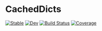 # CachedDicts

[![Stable](https://img.shields.io/badge/docs-stable-blue.svg)](https://jw3126.github.io/CachedDicts.jl/stable/)
[![Dev](https://img.shields.io/badge/docs-dev-blue.svg)](https://jw3126.github.io/CachedDicts.jl/dev/)
[![Build Status](https://github.com/jw3126/CachedDicts.jl/actions/workflows/CI.yml/badge.svg?branch=main)](https://github.com/jw3126/CachedDicts.jl/actions/workflows/CI.yml?query=branch%3Amain)
[![Coverage](https://codecov.io/gh/jw3126/CachedDicts.jl/branch/main/graph/badge.svg)](https://codecov.io/gh/jw3126/CachedDicts.jl)
